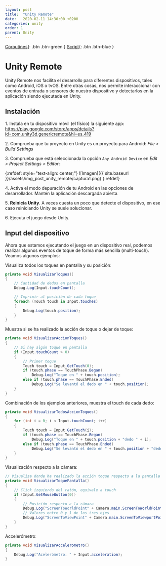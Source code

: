 ```yaml
---
layout: post
title:  "Unity Remote"
date:   2020-02-11 14:30:00 +0200
categories: unity
order: 1
parent: Unity
---
```


[Coroutines](https://docs.unity3d.com/Manual/UnityRemote5.html){: .btn .btn-green } [Script](https://github.com/Manuel-Ag/PMD_19-20/tree/master/Unity){: .btn .btn-blue }

# Unity Remote

Unity Remote nos facilita el desarrollo para diferentes dispositivos, tales como Android, iOS o tvOS. Entre otras cosas, nos permite interaccionar con eventos de entrada o sensores de nuestro dispositivo y detectarlos en la aplicación siendo ejecutada en Unity.

## Instalación

1\. Instala en tu dispositivo móvil (el físico) la siguiente app: <https://play.google.com/store/apps/details?id=com.unity3d.genericremote&hl=es_419>

2\. Comprueba que tu proyecto en Unity es un proyecto para Android: *File > Build Settings*

3\. Comprueba que está seleccionada la opción `Any Android Device` en *Edit > Project Settings > Editor*:

{:refdef: style="text-align: center;"}
![Imagen]({{ site.baseurl }}/assets/img_post_unity_remote/captura1.png)
{:refdef}

4\. Activa el modo depuración de tu Android en las opciones de desarrollador. Mantén la aplicación descargada abierta.

5\. **Reinicia Unity**. A veces cuesta un poco que detecte el dispositivo, en ese caso reiniciando Unity se suele solucionar.

6\. Ejecuta el juego desde Unity.

## Input del dispositivo

Ahora que estamos ejecutando el juego en un dispositivo real, podemos realizar algunos eventos de toque de forma más sencilla (multi-touch). Veamos algunos ejemplos:

Visualiza todos los toques en pantalla y su posición:

```csharp
private void VisualizarToques()
{
    // Cantidad de dedos en pantalla
    Debug.Log(Input.touchCount);

    // Imprimir al posición de cada toque
    foreach (Touch touch in Input.touches)
    {
        Debug.Log(touch.position);
    }
}
```

Muestra si se ha realizado la acción de toque o dejar de toque:

```csharp
private void VisualizarAccionToques()
{
    // Si hay algún toque en pantalla
    if (Input.touchCount > 0)
    {
        // Primer toque
        Touch touch = Input.GetTouch(0);
        if (touch.phase == TouchPhase.Began)
            Debug.Log("Toque en " + touch.position);
        else if (touch.phase == TouchPhase.Ended)
            Debug.Log("Se levantó el dedo en " + touch.position);
    }
}
```

Combinación de los ejemplos anteriores, muestra el touch de cada dedo:

```csharp
private void VisualizarTodosAccionToques()
{
    for (int i = 0; i < Input.touchCount; i++)
    {
        Touch touch = Input.GetTouch(i);
        if (touch.phase == TouchPhase.Began)
            Debug.Log("Toque en " + touch.position + "dedo " + i);
        else if (touch.phase == TouchPhase.Ended)
            Debug.Log("Se levantó el dedo en " + touch.position + "dedo " + i);
    }
}
```

Visualización respecto a la cámara:
```csharp
// Visualiza donde ha realizado la acción toque respecto a la pantalla
private void VisualizarToquePantalla()
{
    // Click izquierdo del ratón, equivale a touch
    if (Input.GetMouseButton(0))
    {
        // Posición respecto a la cámara
        Debug.Log("ScreenToWorldPoint" + Camera.main.ScreenToWorldPoint(Input.mousePosition));
        // Valores entre 0 y 1 de los tres ejes
        Debug.Log("ScreenToViewPoint" + Camera.main.ScreenToViewportPoint(Input.mousePosition));
    }
}
```

Accelerómetro:

```csharp
private void VisualizarAccelerometro()
{
    Debug.Log("Acelerómetro: " + Input.acceleration);
}
```
